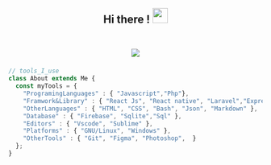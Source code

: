 
<h2 align="center">
 <abc>
  <br>Hi there !  <img src="https://user-images.githubusercontent.com/42378118/110234147-e3259600-7f4e-11eb-95be-0c4047144dea.gif" width="30"><br>
  <br>
   <p align="center">
     <img  src="./assets/cover.gif">
   </p>
 </abc>
</h2> 

```javascript
// tools_I_use 
class About extends Me { 
  const myTools = {  
    "ProgramingLanguages" : { "Javascript","Php"},
    "Framwork&Library" : { "React Js", "React native", "Laravel","Express js"},
    "OtherLanguages" : { "HTML", "CSS", "Bash", "Json", "Markdown" },
    "Database" : { "Firebase", "Sqlite","Sql" },
    "Editors" : { "Vscode", "Sublime" },
    "Platforms" : { "GNU/Linux", "Windows" },
    "OtherTools" : { "Git", "Figma", "Photoshop",  }
  };
}
```

<!--
[![GitHub Streak](http://github-readme-streak-stats.herokuapp.com?user=bilwifi&theme=Javascript&date_format=j%20M%5B%20Y%5D)](https://git.io/streak-stats)

-->
<!--
**bilwifi/bilwifi** is a ✨ _special_ ✨ repository because its `README.md` (this file) appears on your GitHub profile.

Here are some ideas to get you started:

- 🔭 I’m currently working on ...
- 🌱 I’m currently learning ...
- 👯 I’m looking to collaborate on ...
- 🤔 I’m looking for help with ...
- 💬 Ask me about ...
- 📫 How to reach me: ...
- 😄 Pronouns: ...
- ⚡ Fun fact: ...
-->
